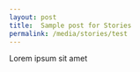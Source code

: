 ```yaml
---
layout: post
title:  Sample post for Stories
permalink: /media/stories/test
---
```

Lorem ipsum sit amet
